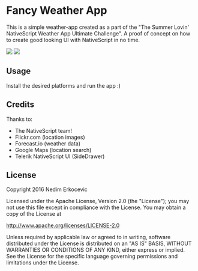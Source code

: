 # Fancy Weather App
This is a simple weather-app created as a part of the "The Summer Lovin' NativeScript Weather App Ultimate Challenge". 
A proof of concept on how to create good looking UI with NativeScript in no time.

[![](https://play.google.com/intl/en_us/badges/images/badge_new.png)](https://play.google.com/store/apps/details?id=org.nativescript.fancyweather)
[![](https://start.flic.io/Get%20Started%20_%20Flic_%20The%20Wireless%20Smart%20Button_files/apple-app-store-badge-3f195ecd9cd15c07f3fb2ff75cb2c022e5216a9e13be6c897c838bc952351fc3.png)](https://itunes.apple.com/us/app/fancy-weather/id1128306233)


## Usage
Install the desired platforms and run the app :)

## Credits
Thanks to:
- The NativeScript team!
- Flickr.com (location images)
- Forecast.io (weather data)
- Google Maps (location search)
- Telerik NativeScript UI (SideDrawer)


## License
Copyright 2016 Nedim Erkocevic

Licensed under the Apache License, Version 2.0 (the "License");
you may not use this file except in compliance with the License.
You may obtain a copy of the License at

   http://www.apache.org/licenses/LICENSE-2.0

Unless required by applicable law or agreed to in writing, software
distributed under the License is distributed on an "AS IS" BASIS,
WITHOUT WARRANTIES OR CONDITIONS OF ANY KIND, either express or implied.
See the License for the specific language governing permissions and
limitations under the License.